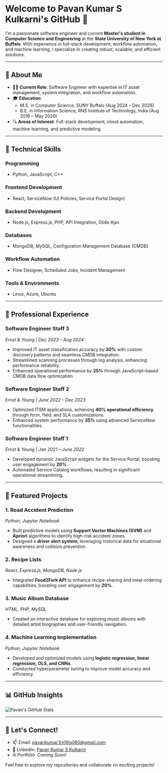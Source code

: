 # Welcome to Pavan Kumar S Kulkarni's GitHub 🚀

I'm a passionate software engineer and current **Master's student in Computer Science and Engineering** at the **State University of New York at Buffalo**. With experience in full-stack development, workflow automation, and machine learning, I specialize in creating robust, scalable, and efficient solutions. 

---

## 📌 About Me

- 🧑‍💻 **Current Role**: Software Engineer with expertise in IT asset management, system integration, and workflow automation.
- 🎓 **Education**:  
  - M.S. in Computer Science, SUNY Buffalo (Aug 2024 – Dec 2026)  
  - B.E. in Information Science, RNS Institute of Technology, India (Aug 2016 – May 2020)
- 🔍 **Areas of Interest**: Full-stack development, cloud automation, machine learning, and predictive modeling.

---

## 🔧 Technical Skills

### Programming
- Python, JavaScript, C++

### Frontend Development
- React, ServiceNow (UI Policies, Service Portal Design)

### Backend Development
- Node.js, Express.js, PHP, API Integration, Glide Ajax

### Databases
- MongoDB, MySQL, Configuration Management Database (CMDB)

### Workflow Automation
- Flow Designer, Scheduled Jobs, Incident Management

### Tools & Environments
- Linux, Azure, Ubuntu

---

## 💼 Professional Experience

### **Software Engineer Staff 3**  
*Ernst & Young | Dec 2023 – Aug 2024*  
- Improved IT asset classification accuracy by **30%** with custom discovery patterns and seamless CMDB integration.  
- Streamlined scanning processes through log analysis, enhancing performance reliability.  
- Enhanced operational performance by **25%** through JavaScript-based CMDB data flow optimization.  

### **Software Engineer Staff 2**  
*Ernst & Young | June 2022 – Dec 2023*  
- Optimized ITSM applications, achieving **40% operational efficiency** through form, field, and SLA customizations.  
- Enhanced system performance by **35%** using advanced ServiceNow functionalities.  

### **Software Engineer Staff 1**  
*Ernst & Young | Jan 2021 – June 2022*  
- Developed dynamic JavaScript widgets for the Service Portal, boosting user engagement by **20%**.  
- Automated Service Catalog workflows, resulting in significant operational streamlining.

---

## 🚀 Featured Projects

### 1. **Road Accident Prediction**  
*Python, Jupyter Notebook*  
- Built predictive models using **Support Vector Machines (SVM)** and **Apriori** algorithms to identify high-risk accident zones.  
- Designed a **driver alert system**, leveraging historical data for situational awareness and collision prevention.

### 2. **Recipe Lists**  
*React, Express.js, MongoDB, Node.js*  
- Integrated **Food2Fork API** to enhance recipe-sharing and meal-ordering capabilities, boosting user engagement by **20%**.  

### 3. **Music Album Database**  
*HTML, PHP, MySQL*  
- Created an interactive database for exploring music albums with detailed artist biographies and user-friendly navigation.  

### 4. **Machine Learning Implementation**  
*Python, Jupyter Notebook*  
- Developed and optimized models using **logistic regression, linear regression, OLS, and CNNs**.  
- Conducted hyperparameter tuning to improve model accuracy and efficiency.  

---

## 📊 GitHub Insights

![Pavan's GitHub Stats](https://github-readme-stats.vercel.app/api?username=YourGitHubUsername&show_icons=true&theme=tokyonight)

---

## 🤝 Let's Connect!

- 📫 Email: [pavankumar.1rn16is065@gmail.com](mailto:pavankumar.1rn16is065@gmail.com)  
- 💼 LinkedIn: [Pavan Kumar S Kulkarni](https://www.linkedin.com/in/pavan-kulkarni-sde/)  
- 🌐 Portfolio: *Coming Soon!*  

Feel free to explore my repositories and collaborate on exciting projects!
